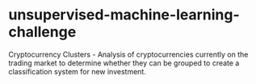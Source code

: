 # unsupervised-machine-learning-challenge

Cryptocurrency Clusters
    - Analysis of cryptocurrencies currently on the trading market to determine whether they can be grouped to create 
      a classification system for new investment.



